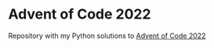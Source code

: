 # Advent of Code 2022

Repository with my Python solutions to [Advent of Code 2022](https://adventofcode.com/2022)
